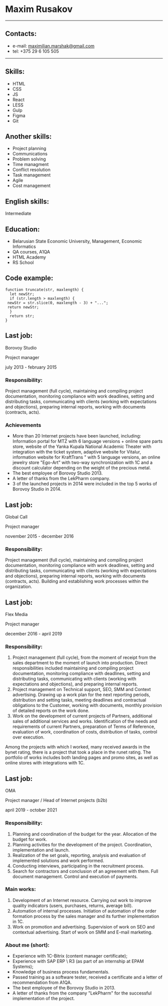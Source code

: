 # Maxim Rusakov
********* 
## Contacts:
* e-mail: maximilian.marshak@gmail.com
* tel: +375 29 6 105 505

********* 
## Skills:
* HTML
* CSS
* JS
* React
* LESS
* Gulp
* Figma
* Git

## Another skills:
* Project planning
* Communications
* Problem solving
* Time managment
* Conflict resolution
* Task management
* Agile
* Cost management

## English skills:
Intermediate

## Education:
* Belarusian State Economic University, Management, Economic Informatics
* QA courses, A1QA
* HTML Academy
* RS School

## Code example:
```
function truncate(str, maxlength) {
  let newStr;
  if (str.length > maxlength) {
 newStr = str.slice(0, maxlength - 3) + "...";
 return newStr;
  }
  return str;
}
```
## Last job:
Borovoy Studio

Project manager

july 2013 - february 2015
### Responsibility:
Project management (full cycle), maintaining and compiling project documentation, monitoring compliance with work deadlines, setting and distributing tasks, communicating with clients (working with expectations and objections), preparing internal reports, working with documents (contracts, acts).

### Achievements
* More than 20 Internet projects have been launched, including: Information portal for MTZ with 6 language versions + online spare parts store, website of the Yanka Kupala National Academic Theater with integration with the ticket system, adaptive website for Vitalur, information website for KraftTrans " with 5 language versions, an online jewelry store "Ego-Art" with two-way synchronization with 1C and a discount calculator depending on the weight of the precious metal.
* The best employee of Borovoy Studio 2013.
* A letter of thanks from the LekPharm company.
* 3 of the launched projects in 2014 were included in the top 5 works of Borovoy Studio in 2014.
## Last job:
Global Call

Project manager

november 2015 - december 2016
### Responsibility:
Project management (full cycle), maintaining and compiling project documentation, monitoring compliance with work deadlines, setting and distributing tasks, communicating with clients (working with expectations and objections), preparing internal reports, working with documents (contracts, acts). Building and establishing work processes within the organization.

## Last job:
Flex Media

Project manager

december 2016 - april 2019
### Responsibility:
1. Project management (full cycle), from the moment of receipt from the sales department to the moment of launch into production.
Direct responsibilities included maintaining and compiling project documentation, monitoring compliance with deadlines, setting and distributing tasks, communicating with clients (working with expectations and objections), and preparing internal reports.
2. Project management on Technical support, SEO, SMM and Context advertising.
Drawing up a work plan for the next reporting periods, distribution and setting tasks, meeting deadlines and contractual obligations to the Customer, working with documents, monthly provision of detailed reports on the work done.
3. Work on the development of current projects of Partners, additional sales of additional services and works.
Identification of the needs and requirements of current Partners, preparation of Terms of Reference, evaluation of work, coordination of costs, distribution of tasks, control over execution.

Among the projects with which I worked, many received awards in the bynet rating, there is a project that took a place in the runet rating.
The portfolio of works includes both landing pages and promo sites, as well as online stores with integrations with 1C.
## Last job:
OMA

Project manager / Head of Internet projects (b2b)

april 2019 - october 2021
### Responsibility:
1. Planning and coordination of the budget for the year. Allocation of the budget for work.
2. Planning activities for the development of the project. Coordination, implementation and launch.
3. Realization of the set goals, reporting, analysis and evaluation of implemented solutions and work performed.
4. Conducting interviews, participating in the recruitment process.
5. Search for contractors and conclusion of an agreement with them. Full document management. Control and execution of payments.
### Main works:
1. Development of an Internet resource. Carrying out work to improve quality indicators (users, purchases, returns, average bill).
2. Automation of internal processes. Initiation of automation of the order formation process by the sales manager and its further implementation in 1C.
3. Work on promotion and advertising. Supervision of work on SEO and contextual advertising. Start of work on SMM and E-mail marketing.
### About me (short):
* Experience with 1C-Bitrix (content manager certificate);
* Experience with SAP ERP \ R3 (as part of an internship at EPAM Systems);
* Knowledge of business process fundamentals.
* Passed training as a software tester, received a certificate and a letter of recommendation from A1QA.
* The best employee of the Borovoy Studio in 2013.
* A letter of thanks from the company "LekPharm" for the successful implementation of the project.